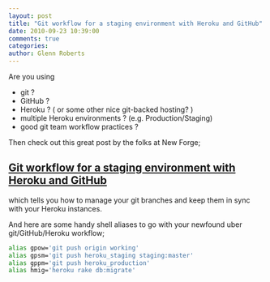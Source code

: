 ```yaml
---
layout: post
title: "Git workflow for a staging environment with Heroku and GitHub"
date: 2010-09-23 10:39:00
comments: true
categories:
author: Glenn Roberts
---
```


Are you using

* git ?
* GitHub ?
* Heroku ? ( or some other nice git-backed hosting? )
* multiple Heroku environments ? (e.g. Production/Staging)
* good git team workflow practices ?

Then check out this great post by the folks at New Forge;

## [Git workflow for a staging environment with Heroku and GitHub](http://blog.newforge-tech.com/technical/2010/02/01/git-workflow.html)

which tells you how to manage your git branches and keep them in sync with your Heroku instances. 

And here are some handy shell aliases to go with your newfound uber git/GitHub/Heroku workflow;

``` bash
alias gpow='git push origin working'
alias gpsm='git push heroku_staging staging:master'
alias gppm='git push heroku_production'
alias hmig='heroku rake db:migrate'
```
